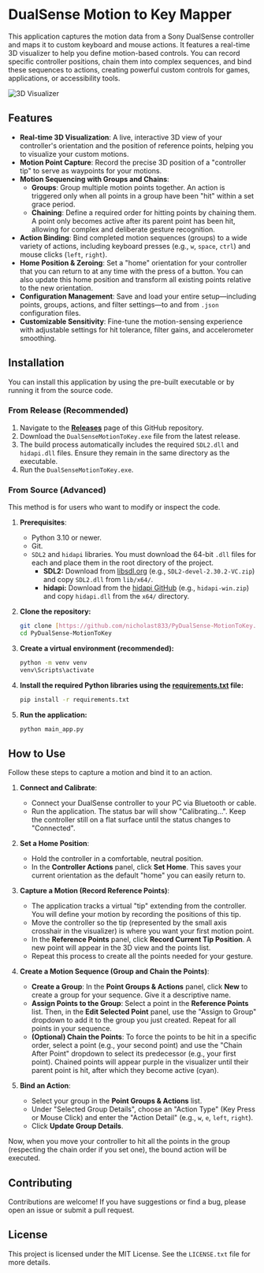 # DualSense Motion to Key Mapper

This application captures the motion data from a Sony DualSense controller and maps it to custom keyboard and mouse actions. It features a real-time 3D visualizer to help you define motion-based controls. You can record specific controller positions, chain them into complex sequences, and bind these sequences to actions, creating powerful custom controls for games, applications, or accessibility tools.

![3D Visualizer]([(https://i.ibb.co/0Rd3TRnd/Image1.png)])

## Features

* **Real-time 3D Visualization**: A live, interactive 3D view of your controller's orientation and the position of reference points, helping you to visualize your custom motions.
* **Motion Point Capture**: Record the precise 3D position of a "controller tip" to serve as waypoints for your motions.
* **Motion Sequencing with Groups and Chains**:
    * **Groups**: Group multiple motion points together. An action is triggered only when all points in a group have been "hit" within a set grace period.
    * **Chaining**: Define a required order for hitting points by chaining them. A point only becomes active after its parent point has been hit, allowing for complex and deliberate gesture recognition.
* **Action Binding**: Bind completed motion sequences (groups) to a wide variety of actions, including keyboard presses (e.g., `w`, `space`, `ctrl`) and mouse clicks (`left`, `right`).
* **Home Position & Zeroing**: Set a "home" orientation for your controller that you can return to at any time with the press of a button. You can also update this home position and transform all existing points relative to the new orientation.
* **Configuration Management**: Save and load your entire setup—including points, groups, actions, and filter settings—to and from `.json` configuration files.
* **Customizable Sensitivity**: Fine-tune the motion-sensing experience with adjustable settings for hit tolerance, filter gains, and accelerometer smoothing.

## Installation

You can install this application by using the pre-built executable or by running it from the source code.

### From Release (Recommended)

1.  Navigate to the **[Releases](https://github.com/nicholast833/PyDualSense-MotionToKey/releases)** page of this GitHub repository.
2.  Download the `DualSenseMotionToKey.exe` file from the latest release.
3.  The build process automatically includes the required `SDL2.dll` and `hidapi.dll` files. Ensure they remain in the same directory as the executable.
4.  Run the `DualSenseMotionToKey.exe`.

### From Source (Advanced)

This method is for users who want to modify or inspect the code.

1.  **Prerequisites**:
    * Python 3.10 or newer.
    * Git.
    * `SDL2` and `hidapi` libraries. You must download the 64-bit `.dll` files for each and place them in the root directory of the project.
        * **SDL2:** Download from [libsdl.org](https://www.libsdl.org/) (e.g., `SDL2-devel-2.30.2-VC.zip`) and copy `SDL2.dll` from `lib/x64/`.
        * **hidapi:** Download from the [hidapi GitHub](https://github.com/libusb/hidapi/releases) (e.g., `hidapi-win.zip`) and copy `hidapi.dll` from the `x64/` directory.

2.  **Clone the repository:**
    ```bash
    git clone [https://github.com/nicholast833/PyDualSense-MotionToKey.git](https://github.com/nicholast833/PyDualSense-MotionToKey.git)
    cd PyDualSense-MotionToKey
    ```

3.  **Create a virtual environment (recommended):**
    ```bash
    python -m venv venv
    venv\Scripts\activate
    ```

4.  **Install the required Python libraries using the [requirements.txt]() file:**
    ```bash
    pip install -r requirements.txt
    ```

5.  **Run the application:**
    ```bash
    python main_app.py
    ```

## How to Use

Follow these steps to capture a motion and bind it to an action.

1.  **Connect and Calibrate**:
    * Connect your DualSense controller to your PC via Bluetooth or cable.
    * Run the application. The status bar will show "Calibrating...". Keep the controller still on a flat surface until the status changes to "Connected".

2.  **Set a Home Position**:
    * Hold the controller in a comfortable, neutral position.
    * In the **Controller Actions** panel, click **Set Home**. This saves your current orientation as the default "home" you can easily return to.

3.  **Capture a Motion (Record Reference Points)**:
    * The application tracks a virtual "tip" extending from the controller. You will define your motion by recording the positions of this tip.
    * Move the controller so the tip (represented by the small axis crosshair in the visualizer) is where you want your first motion point.
    * In the **Reference Points** panel, click **Record Current Tip Position**. A new point will appear in the 3D view and the points list.
    * Repeat this process to create all the points needed for your gesture.

4.  **Create a Motion Sequence (Group and Chain the Points)**:
    * **Create a Group**: In the **Point Groups & Actions** panel, click **New** to create a group for your sequence. Give it a descriptive name.
    * **Assign Points to the Group**: Select a point in the **Reference Points** list. Then, in the **Edit Selected Point** panel, use the "Assign to Group" dropdown to add it to the group you just created. Repeat for all points in your sequence.
    * **(Optional) Chain the Points**: To force the points to be hit in a specific order, select a point (e.g., your second point) and use the "Chain After Point" dropdown to select its predecessor (e.g., your first point). Chained points will appear purple in the visualizer until their parent point is hit, after which they become active (cyan).

5.  **Bind an Action**:
    * Select your group in the **Point Groups & Actions** list.
    * Under "Selected Group Details", choose an "Action Type" (Key Press or Mouse Click) and enter the "Action Detail" (e.g., `w`, `e`, `left`, `right`).
    * Click **Update Group Details**.

Now, when you move your controller to hit all the points in the group (respecting the chain order if you set one), the bound action will be executed.

## Contributing

Contributions are welcome! If you have suggestions or find a bug, please open an issue or submit a pull request.

## License

This project is licensed under the MIT License. See the `LICENSE.txt` file for more details.

